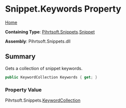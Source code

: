 # Snippet\.Keywords Property

[Home](../../../../README.md)

**Containing Type**: [Pihrtsoft.Snippets](../../README.md)\.[Snippet](../README.md)

**Assembly**: Pihrtsoft\.Snippets\.dll

## Summary

Gets a collection of snippet keywords\.

```csharp
public KeywordCollection Keywords { get; }
```

### Property Value

Pihrtsoft\.Snippets\.[KeywordCollection](../../KeywordCollection/README.md)

